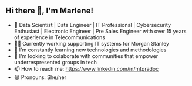 ## Hi there 👋, I'm Marlene!

- 🎯 Data Scientist | Data Engineer | IT Professional | Cybersecurity Enthusiast | Electronic Engineer | Pre Sales Engineer with over 15 years of experience in Telecommunications
- 👩‍💻 Currently working supporting IT systems for Morgan Stanley
- 🌱 I'm constantly learning new technologies and methodologies
- 👯 I'm looking to colaborate with communities that empower underrespresented groups in tech
- 📫 How to reach me: https://www.linkedin.com/in/mtpradoc
- 😄 Pronouns: She/her

<!--
**mtpradoc/mtpradoc** is a ✨ _special_ ✨ repository because its `README.md` (this file) appears on your GitHub profile.

Here are some ideas to get you started:

- 🔭 I’m currently working on ...
- 🌱 I’m currently learning ...
- 👯 I’m looking to collaborate on ...
- 🤔 I’m looking for help with ...
- 💬 Ask me about ...
- 📫 How to reach me: ...
- 😄 Pronouns: ...
- ⚡ Fun fact: ...
-->
